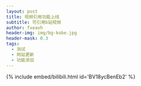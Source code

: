 ```yaml
---
layout: post
title: 视频引用功能上线
subtitle: 可引用b站视频
author: fxeavh
header-img: img/bg-kobe.jpg
header-mask: 0.3
tags:
  - 测试
  - 网站更新
  - 功能添加
---
```

{% include embed/bilibili.html id='BV18ycBenEb2' %}
